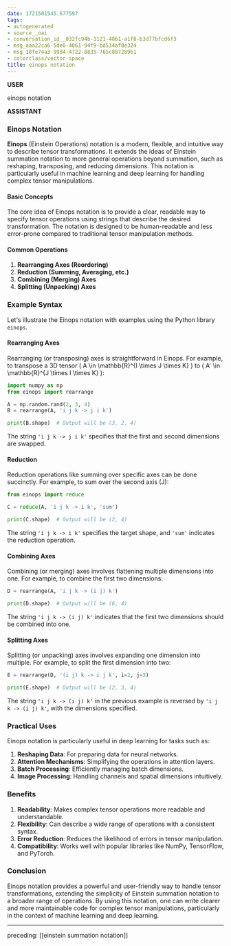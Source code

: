 ```yaml
---
date: 1721501545.677597
tags:
- autogenerated
- source__oai
- conversation_id__032fc94b-1121-4861-a1f8-b3d77bfcd6f3
- msg_aaa22ca6-5de0-4061-94f9-bd534af8e324
- msg_18fe74a3-99d4-4722-8835-765c887289b1
- colorclass/vector-space
title: einops notation
---
```


**USER**

einops notation


**ASSISTANT**

### Einops Notation

**Einops** (Einstein Operations) notation is a modern, flexible, and intuitive way to describe tensor transformations. It extends the ideas of Einstein summation notation to more general operations beyond summation, such as reshaping, transposing, and reducing dimensions. This notation is particularly useful in machine learning and deep learning for handling complex tensor manipulations.

#### Basic Concepts

The core idea of Einops notation is to provide a clear, readable way to specify tensor operations using strings that describe the desired transformation. The notation is designed to be human-readable and less error-prone compared to traditional tensor manipulation methods.

#### Common Operations

1. **Rearranging Axes (Reordering)**
2. **Reduction (Summing, Averaging, etc.)**
3. **Combining (Merging) Axes**
4. **Splitting (Unpacking) Axes**

### Example Syntax

Let's illustrate the Einops notation with examples using the Python library `einops`.

#### Rearranging Axes

Rearranging (or transposing) axes is straightforward in Einops. For example, to transpose a 3D tensor \( A \in \mathbb{R}^{I \times J \times K} \) to \( A' \in \mathbb{R}^{J \times I \times K} \):

```python
import numpy as np
from einops import rearrange

A = np.random.rand(2, 3, 4)
B = rearrange(A, 'i j k -> j i k')

print(B.shape)  # Output will be (3, 2, 4)
```

The string `'i j k -> j i k'` specifies that the first and second dimensions are swapped.

#### Reduction

Reduction operations like summing over specific axes can be done succinctly. For example, to sum over the second axis \(J\):

```python
from einops import reduce

C = reduce(A, 'i j k -> i k', 'sum')

print(C.shape)  # Output will be (2, 4)
```

The string `'i j k -> i k'` specifies the target shape, and `'sum'` indicates the reduction operation.

#### Combining Axes

Combining (or merging) axes involves flattening multiple dimensions into one. For example, to combine the first two dimensions:

```python
D = rearrange(A, 'i j k -> (i j) k')

print(D.shape)  # Output will be (6, 4)
```

The string `'i j k -> (i j) k'` indicates that the first two dimensions should be combined into one.

#### Splitting Axes

Splitting (or unpacking) axes involves expanding one dimension into multiple. For example, to split the first dimension into two:

```python
E = rearrange(D, '(i j) k -> i j k', i=2, j=3)

print(E.shape)  # Output will be (2, 3, 4)
```

The string `'i j k -> (i j) k'` in the previous example is reversed by `'i j k -> (i j) k'`, with the dimensions specified.

### Practical Uses

Einops notation is particularly useful in deep learning for tasks such as:

1. **Reshaping Data**: For preparing data for neural networks.
2. **Attention Mechanisms**: Simplifying the operations in attention layers.
3. **Batch Processing**: Efficiently managing batch dimensions.
4. **Image Processing**: Handling channels and spatial dimensions intuitively.

### Benefits

1. **Readability**: Makes complex tensor operations more readable and understandable.
2. **Flexibility**: Can describe a wide range of operations with a consistent syntax.
3. **Error Reduction**: Reduces the likelihood of errors in tensor manipulation.
4. **Compatibility**: Works well with popular libraries like NumPy, TensorFlow, and PyTorch.

### Conclusion

Einops notation provides a powerful and user-friendly way to handle tensor transformations, extending the simplicity of Einstein summation notation to a broader range of operations. By using this notation, one can write clearer and more maintainable code for complex tensor manipulations, particularly in the context of machine learning and deep learning.


---

preceding: [[einstein summation notation]]